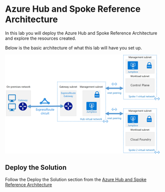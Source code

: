 # Azure Hub and Spoke Reference Architecture

In this lab you will deploy the Azure Hub and Spoke Reference Architecture and explore the resources created.

Below is the basic architecture of what this lab will have you set up.

![](images/hub-and-spoke-pcf.png)

## Deploy the Solution

Follow the Deploy the Solution section from the [Azure Hub and Spoke Reference Architecture](https://github.com/MicrosoftDocs/architecture-center/blob/184c22b2e8af750ce1a9090389f6a228bf40466c/docs/reference-architectures/hybrid-networking/hub-spoke.md#deploy-the-solution)

